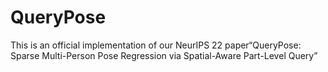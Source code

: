 # QueryPose
This is an official implementation of our NeurIPS 22 paper“QueryPose: Sparse Multi-Person Pose Regression via Spatial-Aware Part-Level Query”
